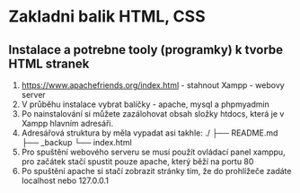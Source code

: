 # Zakladni balik HTML, CSS
## Instalace a potrebne tooly (programky) k tvorbe HTML stranek
1) https://www.apachefriends.org/index.html - stahnout Xampp - webovy server
2) V průběhu instalace vybrat balíčky - apache, mysql a phpmyadmin 
3) Po nainstalování si můžete zazálohovat obsah složky htdocs, která je v Xampp hlavním adresáři. 
4) Adresářová struktura by měla vypadat asi takhle:
    ./
    ├── README.md
    ├── _backup
    └── index.html
5) Pro spuštění webového serveru se musí použít ovládací panel xamppu, pro začátek stačí spustit pouze apache, který běží na portu 80
6) Po spuštění apache si stačí zobrazit stránky tím, že do prohlížeče zadáte localhost nebo 127.0.0.1

## 

